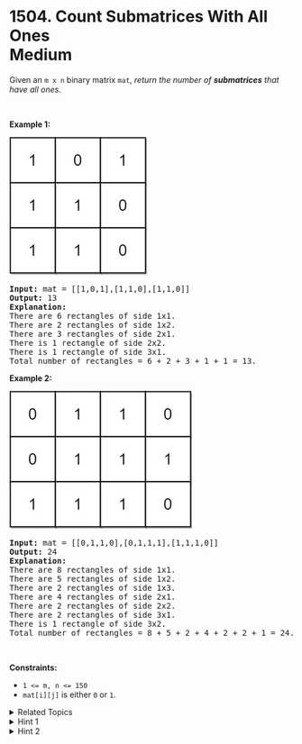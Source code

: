 
# 1504. Count Submatrices With All Ones<br> Medium

<p>Given an <code>m x n</code> binary matrix <code>mat</code>, <em>return the number of <strong>submatrices</strong> that have all ones</em>.</p>

<p>&nbsp;</p>
<p><strong class="example">Example 1:</strong></p>
<img alt="" src="./assets/image1.jpg" style="width: 244px; height: 245px;" />
<pre>
<strong>Input:</strong> mat = [[1,0,1],[1,1,0],[1,1,0]]
<strong>Output:</strong> 13
<strong>Explanation:</strong> 
There are 6 rectangles of side 1x1.
There are 2 rectangles of side 1x2.
There are 3 rectangles of side 2x1.
There is 1 rectangle of side 2x2. 
There is 1 rectangle of side 3x1.
Total number of rectangles = 6 + 2 + 3 + 1 + 1 = 13.
</pre>

<p><strong class="example">Example 2:</strong></p>
<img alt="" src="./assets/image2.jpg" style="width: 324px; height: 245px;" />
<pre>
<strong>Input:</strong> mat = [[0,1,1,0],[0,1,1,1],[1,1,1,0]]
<strong>Output:</strong> 24
<strong>Explanation:</strong> 
There are 8 rectangles of side 1x1.
There are 5 rectangles of side 1x2.
There are 2 rectangles of side 1x3. 
There are 4 rectangles of side 2x1.
There are 2 rectangles of side 2x2. 
There are 2 rectangles of side 3x1. 
There is 1 rectangle of side 3x2. 
Total number of rectangles = 8 + 5 + 2 + 4 + 2 + 2 + 1 = 24.
</pre>

<p>&nbsp;</p>
<p><strong>Constraints:</strong></p>

<ul>
	<li><code>1 &lt;= m, n &lt;= 150</code></li>
	<li><code>mat[i][j]</code> is either <code>0</code> or <code>1</code>.</li>
</ul>


<details>

<summary> Related Topics </summary>

-	`Array`
-	`Dynamic Programming`
-	`Stack`
-	`Matrix`
-	`Monotonic Stack`

</details>


<details>
<summary> Hint 1 </summary>
For each row i, create an array nums where:  if mat[i][j] == 0 then nums[j] = 0 else nums[j] = nums[j-1] +1.
</details>

<details>
<summary> Hint 2 </summary>
In the row i, number of rectangles between column j and k(inclusive) and ends in row i, is equal to SUM(min(nums[j, .. idx])) where idx go from j to k.  Expected solution is O(n^3).
</details>